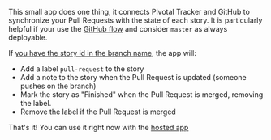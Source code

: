 This small app does one thing, it connects Pivotal Tracker and GitHub to
synchronize your Pull Requests with the state of each story. It is particularly
helpful if your use the [GitHub flow](https://guides.github.com/introduction/flow/index.html)
and consider `master` as always deployable.

If [you have the story id in the branch name](https://github.com/stevenharman/git_tracker), the app will:

- Add a label `pull-request` to the story
- Add a note to the story when the Pull Request is updated (someone pushes on the branch)
- Mark the story as "Finished" when the Pull Request is merged, removing the label.
- Remove the label if the Pull Request is merged

That's it! You can use it right now with the [hosted app](https://mergehook.herokuapp.com)